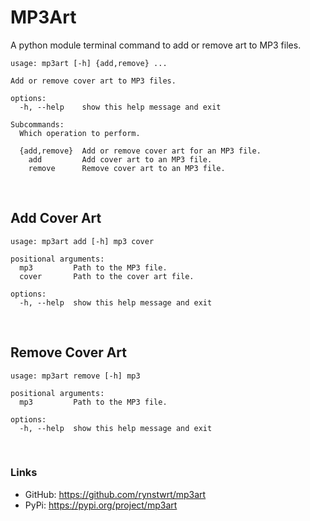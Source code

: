 # MP3Art
A python module terminal command to add or remove art to MP3 files.


```
usage: mp3art [-h] {add,remove} ...

Add or remove cover art to MP3 files.

options:
  -h, --help    show this help message and exit

Subcommands:
  Which operation to perform.

  {add,remove}  Add or remove cover art for an MP3 file.
    add         Add cover art to an MP3 file.
    remove      Remove cover art to an MP3 file.
```

<br>

## Add Cover Art
```
usage: mp3art add [-h] mp3 cover

positional arguments:
  mp3         Path to the MP3 file.
  cover       Path to the cover art file.

options:
  -h, --help  show this help message and exit
```

<br>

## Remove Cover Art
```
usage: mp3art remove [-h] mp3

positional arguments:
  mp3         Path to the MP3 file.

options:
  -h, --help  show this help message and exit
```

<br>

### Links
- GitHub: https://github.com/rynstwrt/mp3art
- PyPi: https://pypi.org/project/mp3art